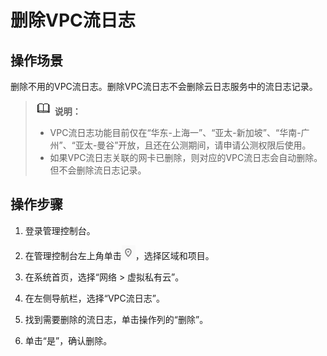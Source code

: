 # 删除VPC流日志<a name="FlowLog_0005"></a>

## 操作场景<a name="section15598193716333"></a>

删除不用的VPC流日志。删除VPC流日志不会删除云日志服务中的流日志记录。

>![](public_sys-resources/icon-note.gif) **说明：** 
>-   VPC流日志功能目前仅在“华东-上海一”、“亚太-新加坡”、“华南-广州”、“亚太-曼谷”开放，且还在公测期间，请申请公测权限后使用。
>-   如果VPC流日志关联的网卡已删除，则对应的VPC流日志会自动删除。但不会删除流日志记录。

## 操作步骤<a name="section7359352124511"></a>

1.  登录管理控制台。


1.  在管理控制台左上角单击![](figures/icon-region.png)，选择区域和项目。

1.  在系统首页，选择“网络 \> 虚拟私有云”。
2.  在左侧导航栏，选择“VPC流日志”。
3.  找到需要删除的流日志，单击操作列的“删除”。
4.  单击“是”，确认删除。

